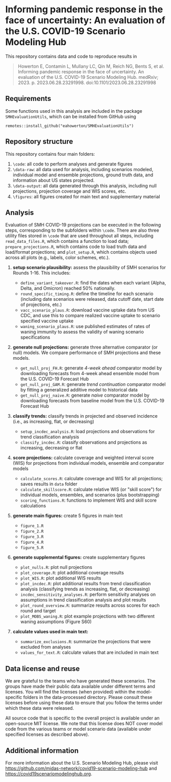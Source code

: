 # Informing pandemic response in the face of uncertainty: An evaluation of the U.S. COVID-19 Scenario Modeling Hub

This repository contains data and code to reproduce results in 
>Howerton E, Contamin L, Mullany LC, Qin M, Reich NG, Bents S, et al. Informing pandemic response in the face of uncertainty. An evaluation of the U.S. COVID-19 Scenario Modeling Hub. medRxiv; 2023. p. 2023.06.28.23291998. doi:10.1101/2023.06.28.23291998

## Requirements
Some functions used in this analysis are included in the package `SMHEvaluationUtils`, which can be installed from GitHub using

``
remotes::install_github("eahowerton/SMHEvaluationUtils")
``

## Repository structure
This repository contains four main folders:
1. `\code`: all code to perform analyses and generate figures
2. `\data-raw`: all data used for analysis, including scenarios modeled, individual model and ensemble projections, ground truth data, and information about US states projected. 
3. `\data-output`: all data generated through this analysis, including null projections, projection coverage and WIS scores, etc.
4. `\figures`: all figures created for main text and supplementary material

## Analysis
Evaluation of SMH COVID-19 projections can be executed in the following steps, corresponding to the subfolders within `\code`. There are also three utility files stored in `\code` that are used throughout all steps, including `read_data_files.R`, which contains a function to load data; `prepare_projections.R`, which contains code to load truth data and load/format projections; and `plot_setup.R`, which contains objects used across all plots (e.g., labels, color schemes, etc.). 
 1. **setup scenario plausibility:** assess the plausibility of SMH scenarios for Rounds 1-16. This includes: 

      - `define_variant_takeover.R`: find the dates when each variant (Alpha, Delta, and Omicron) reached 50% nationally.
      -  `round_specific_timing.R`: define the timeline for each scenario (including date scenarios were released, data cutoff date, start date of projections, etc.)
      -  `vacc_scenario_plaus.R`: download vaccine uptake data from US CDC, and use this to compare realized vaccine uptake to scenario specified vaccine uptake
      -  `waning_scenario_plaus.R`: use published estimates of rates of waning immunity to assess the validity of waning scenario specifications

 2. **generate null projections:** generate three alternative comparator (or null) models. We compare performance of SMH projections and these models. 
     - `get_null_proj_FH.R`: generate *4-week ahead* comparator model by downloading forecasts from 4-week ahead ensemble model from the U.S. COVID-19 Forecast Hub
      -  `get_null_proj_GAM.R`: generate *trend continuation* comparator model by fitting a generalized additive model to historical data
      -  `get_null_proj_naive.R`: generate *naive* comparator model by downloading forecasts from baseline model from the U.S. COVID-19 Forecast Hub
 3. **classify trends:** classify trends in projected and observed incidence (i.e., as increasing, flat, or decreasing) 
      - `setup_incdec_analysis.R`: load projections and observations for trend classification analysis
      -  `classify_incdec.R`: classify observations and projections as increasing, decreasing or flat
  
 4. **score projections:** calculate coverage and weighted interval score (WIS) for projections from individual models, ensemble and comparator models
      - `calculate_scores.R`: calculate coverage and WIS for all projections; saves results in `data` folder
      - `calculate_skillscore.R`: calculate relative WIS (or "skill score") for individual models, ensembles, and scenarios (plus bootstrapping)
      - `scoring_functions.R`: functions to implement WIS and skill score calculations

 5. **generate main figures:** create 5 figures in main text
      - `figure_1.R`
      - `figure_2.R`
      - `figure_3.R`
      - `figure_4.R`
      - `figure_5.R`

 6. **generate supplemental figures:** create supplementary figures
      -  `plot_nulls.R`: plot null projections
      -  `plot_coverage.R`: plot additional coverage results
      -  `plot_WIS.R`: plot additional WIS results
      -  `plot_incdec.R`: plot additional results from trend classification analysis (classifying trends as increasing, flat, or decreasing)
      -  `incdec_sensitivity_analyses.R`: perform sensitivity analyses on assumptions in trend classification analysis and plot results
      -  `plot_round_overview.R`: summarize results across scores for each round and target
      -  `plot_MOBS_waning.R`: plot example projections with two different waning assumptions (Figure S60)
      
 7. **calculate values used in main text:**
      - `summarize_exclusions.R`: summarize the projections that were excluded from analyses
      -  `values_for_text.R`: calculate values that are included in main text


## Data license and reuse

We are grateful to the teams who have generated these scenarios. The groups have made their public data available under different terms and licenses. You will find the licenses (when provided) within the model-specific folders in the data-processed directory. Please consult these licenses before using these data to ensure that you follow the terms under which these data were released.

All source code that is specific to the overall project is available under an open-source MIT license. We note that this license does NOT cover model code from the various teams or model scenario data (available under specified licenses as described above).

## Additional information
For more information about the U.S. Scenario Modeling Hub, please visit https://github.com/midas-network/covid19-scenario-modeling-hub and https://covid19scenariomodelinghub.org. 